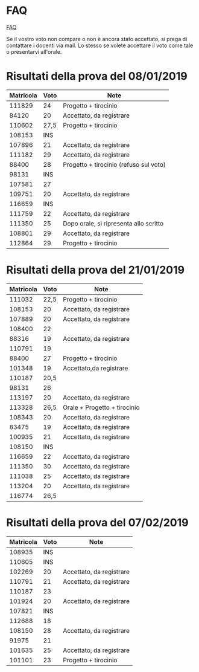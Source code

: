 # FAQ

<a href="http://hipert.unimore.it/people/paolob/pub/Calcolo_Parallelo/FAQ.html">FAQ</a>

Se il vostro voto non compare o non è ancora stato accettato, si prega di contattare i docenti via mail.
Lo stesso se volete accettare il voto come tale o presentarvi all'orale.

# Risultati della prova del 08/01/2019

Matricola | Voto | Note
----------|------|-----
111829 |	24	|	Progetto + tirocinio
84120	 |  20  | Accettato, da registrare
110602 | 27,5 |	Progetto + tirocinio
108153 | INS	|
107896 |	21	| Accettato, da registrare
111182 |	29	| Accettato, da registrare
88400	 |  28	|	Progetto + tirocinio (refuso sul voto)
98131	 | INS	|	
107581 |	27	|
109751 |	20	|	Accettato, da registrare
116659 | INS  |
111759 |	22	| Accettato, da registrare
111350 |  25  | Dopo orale, si ripresenta allo scritto
108801 |	29	| Accettato, da registrare
112864 |	29	| Progetto + tirocinio


# Risultati della prova del 21/01/2019

Matricola | Voto | Note
----------|------|-----
111032|	22,5	|	Progetto + tirocinio
108153|	20|	Accettato, da registrare	
107889|	20|	Accettato, da registrare	
108400|	22|		
88316	|19| Accettato, da registrare
110791|	19|		
88400	|27	|	Progetto + tirocinio
101348|	19| Accettato,da registrare
110187|	20,5|		
98131|	26|		
113197|	20|	Accettato, da registrare	
113328|	26,5|	Orale + Progetto + tirocinio
108343|	20	|	Accettato, da registrare
83475|	19|	Accettato, da registrare	
100935|	21|	Accettato, da registrare
108150|	INS|		
116659|	22|	Accettato, da registrare
111350|	30|	Accettato, da registrare
111038|	25| Accettato, da registrare		
113204|	20	|	Accettato, da registrare	
116774|	26,5|		

# Risultati della prova del 07/02/2019

Matricola | Voto | Note
----------|------|-----
108935	|  INS	|
110605	|  INS	|
102269	|	20	| Accettato, da registrare
110791	|	21	| Accettato, da registrare
110187	|	23	|	
101924	|	20	| Accettato, da registrare
107821	|  INS	|
112688	|   18	|
108150	|   28	| Accettato, da registrare
91975	|	21	|
101635	|	25	| Accettato, da registrare
101101  |   23  | Progetto + tirocinio
